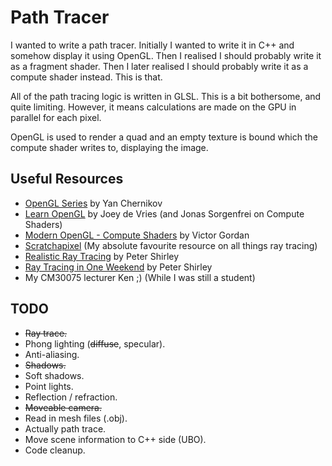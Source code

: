 # Path Tracer

I wanted to write a path tracer. Initially I wanted to write it in C++ and somehow display it using OpenGL. Then I realised I should probably write it as a fragment shader. Then I later realised I should probably write it as a compute shader instead. This is that.

All of the path tracing logic is written in GLSL. This is a bit bothersome, and quite limiting. However, it means calculations are made on the GPU in parallel for each pixel.

OpenGL is used to render a quad and an empty texture is bound which the compute shader writes to, displaying the image.

## Useful Resources
- [OpenGL Series](https://www.youtube.com/playlist?list=PLlrATfBNZ98foTJPJ_Ev03o2oq3-GGOS2) by Yan Chernikov
- [Learn OpenGL](https://learnopengl.com/) by Joey de Vries (and Jonas Sorgenfrei on Compute Shaders)
- [Modern OpenGL - Compute Shaders](https://www.youtube.com/watch?v=nF4X9BIUzx0) by Victor Gordan
- [Scratchapixel](https://www.scratchapixel.com/) (My absolute favourite resource on all things ray tracing)
- [Realistic Ray Tracing](https://www.amazon.co.uk/Realistic-Ray-Tracing-Peter-Shirley/dp/1568811101) by Peter Shirley
- [Ray Tracing in One Weekend](https://raytracing.github.io/books/RayTracingInOneWeekend.html) by Peter Shirley
- My CM30075 lecturer Ken ;) (While I was still a student)

## TODO
- ~~Ray trace.~~
- Phong lighting (~~diffuse~~, specular).
- Anti-aliasing.
- ~~Shadows.~~
- Soft shadows.
- Point lights.
- Reflection / refraction.
- ~~Moveable camera.~~
- Read in mesh files (.obj).
- Actually path trace.
- Move scene information to C++ side (UBO).
- Code cleanup.